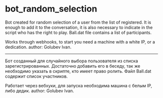 # bot_random_selection

Bot created for random selection of a user from the list of registered.
It is enough to add it to the conversation, it is also necessary to indicate in the script who has the right to play.
Ball.dat file contains a list of participants.

Works through webhooks, to start you need a machine with a white IP, or a dedication.
author: Golubev Ivan.

---

Бот созданный для случайного выбора пользователя из списка зарегистрированных.
Достаточно добавить его в беседу, так же необходимо указать в скрипте, кто имеет право ролить.
Файл Ball.dat содержит список участников.

Работает через вебхуки, для запуска необходима машина с белым IP, либо дедик.
author: Golubev Ivan.